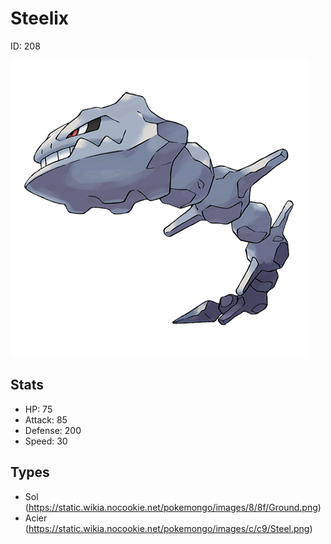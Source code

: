 # Steelix


ID: 208

![](https://raw.githubusercontent.com/PokeAPI/sprites/master/sprites/pokemon/other/official-artwork/208.png "Steelix")

## Stats


 - HP: 75
 - Attack: 85
 - Defense: 200
 - Speed: 30

## Types


 - Sol (https://static.wikia.nocookie.net/pokemongo/images/8/8f/Ground.png)
 - Acier (https://static.wikia.nocookie.net/pokemongo/images/c/c9/Steel.png)
